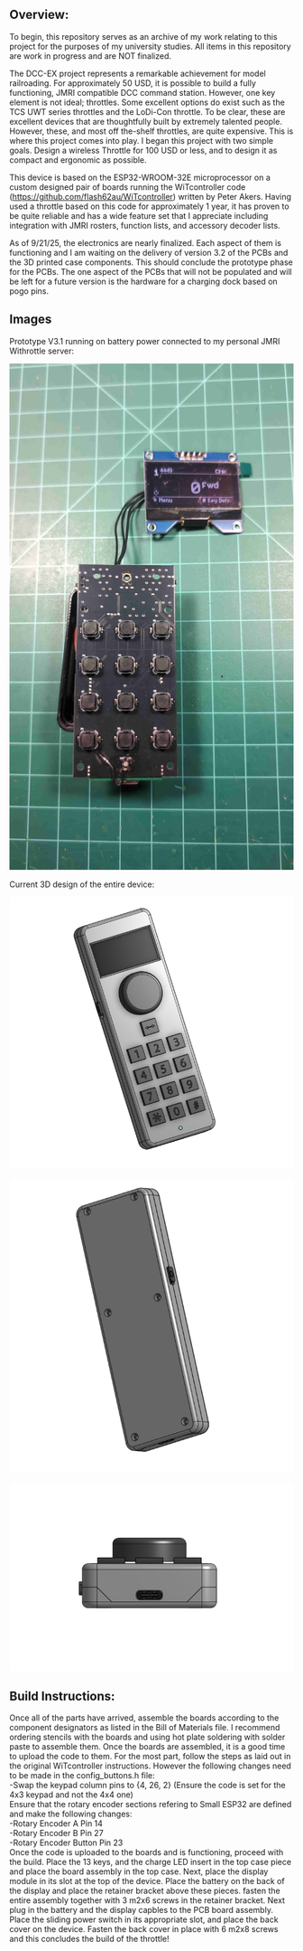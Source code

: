 ## Overview:
To begin, this repository serves as an archive of my work relating to this project for the purposes of my university studies.  All items in this repository are work in progress and are NOT finalized.

The DCC-EX project represents a remarkable achievement for model railroading.  For approximately 50 USD, it is possible to build a fully functioning, JMRI compatible DCC command station.  However, one key element is not ideal; throttles.  Some excellent options do exist such as the TCS UWT series throttles and the LoDi-Con throttle.  To be clear, these are excellent devices that are thoughtfully built by extremely talented people.  However, these, and most off the-shelf throttles, are quite expensive.  This is where this project comes into play.  I began this project with two simple goals.  Design a wireless Throttle for 100 USD or less, and to design it as compact and ergonomic as possible.

This device is based on the ESP32-WROOM-32E microprocessor on a custom designed pair of boards running the WiTcontroller code (https://github.com/flash62au/WiTcontroller) written by Peter Akers.  Having used a throttle based on this code for approximately 1 year, it has proven to be quite reliable and has a wide feature set that I appreciate including integration with JMRI rosters, function lists, and accessory decoder lists.

As of 9/21/25, the electronics are nearly finalized.  Each aspect of them is functioning and I am waiting on the delivery of version 3.2 of the PCBs and the 3D printed case components.  This should conclude the prototype phase for the PCBs.  The one aspect of the PCBs that will not be populated and will be left for a future version is the hardware for a charging dock based on pogo pins.

## Images
Prototype V3.1 running on battery power connected to my personal JMRI Withrottle server:

![Error](https://github.com/LorcaSnep/Lorca-Throttle/blob/main/Images/Lorca%20Throttle%20V3.1.jpg)

Current 3D design of the entire device:

![Error](https://github.com/LorcaSnep/Lorca-Throttle/blob/main/Images/Lorca%20Throttle%20V3.2%20Front.PNG)

![Error](https://github.com/LorcaSnep/Lorca-Throttle/blob/main/Images/Lorca%20Throttle%20V3.2%20Back.PNG)

![Error](https://github.com/LorcaSnep/Lorca-Throttle/blob/main/Images/Lorca%20Throttle%20V3.2%20Bottom.PNG)

## Build Instructions:
Once all of the parts have arrived, assemble the boards according to the component designators as listed in the Bill of Materials file.  I recommend ordering stencils with the boards and using hot plate soldering with solder paste to assemble them. Once the boards are assembled, it is a good time to upload the code to them.  For the most part, follow the steps as laid out in the original WiTcontroller instructions.  However the following changes need to be made in the config_buttons.h file:<br>
-Swap the keypad column pins to {4, 26, 2} (Ensure the code is set for the 4x3 keypad and not the 4x4 one)<br>
Ensure that the rotary encoder sections refering to Small ESP32 are defined and make the following changes:<br>
-Rotary Encoder A Pin 14<br>
-Rotary Encoder B Pin 27<br>
-Rotary Encoder Button Pin 23<br>
Once the code is uploaded to the boards and is functioning, proceed with the build.  Place the 13 keys, and the charge LED insert in the top case piece and place the board assembly in the top case. Next, place the display module in its slot at the top of the device. Place the battery on the back of the display and place the retainer bracket above these pieces.  fasten the entire assembly together with 3 m2x6 screws in the retainer bracket.  Next plug in the battery and the display capbles to the PCB board assembly.  Place the sliding power switch in its appropriate slot, and place the back cover on the device.  Fasten the back cover in place with 6 m2x8 screws and this concludes the build of the throttle!
